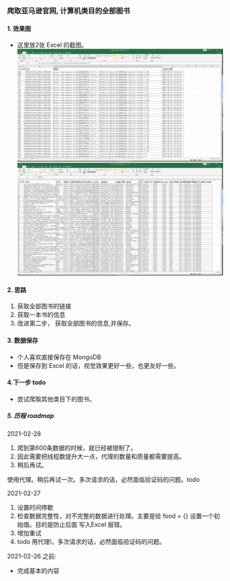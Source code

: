 ### 爬取亚马逊官网, 计算机类目的全部图书


#### 1. 效果图
- 这里放2张 Excel 的截图。
![全部图书的链接](https://raw.githubusercontent.com/buxuele/amazon_books/master/data/book_urls_2021-02-23--20-58-54.png)
![全部图书的详情](https://raw.githubusercontent.com/buxuele/amazon_books/master/data/2021-02-26--22-34-18.png)


#### 2. 思路
1. 获取全部图书的链接 
2. 获取一本书的信息
3. 改进第二步， 获取全部图书的信息,并保存。

#### 3. 数据保存
- 个人喜欢直接保存在 MongoDB
- 但是保存到 Excel 的话，视觉效果更好一些，也更友好一些。

#### 4.下一步 todo 
- 尝试爬取其他类目下的图书。


##### 5. 历程 roadmap

2021-02-28
1. 爬到第600条数据的时候，就已经被限制了。 
2. 因此需要把线程数提升大一点，代理的数量和质量都需要提高。
3. 稍后再试。

使用代理。稍后再试一次。多次请求的话，必然面临验证码的问题。todo 

2021-02-27
1. 设置时间停歇
2. 检查数据完整性，对不完整的数据进行处理。主要是给 food = {} 设置一个初始值。目的是防止后面 写入Excel 报错。
3. 增加重试
4. todo 用代理!。多次请求的话，必然面临验证码的问题。


2021-02-26 之前:
- 完成基本的内容